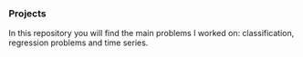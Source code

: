### Projects
In this repository you will find the main problems I worked on: classification, regression problems and time series.
